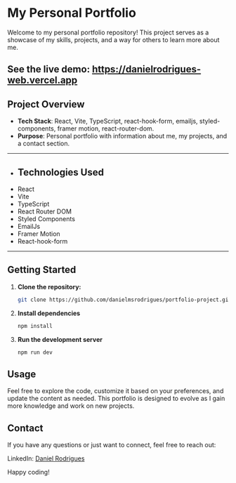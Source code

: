 # My Personal Portfolio

Welcome to my personal portfolio repository! This project serves as a showcase of my skills, projects, and a way for others to learn more about me.

## See the live demo: https://danielrodrigues-web.vercel.app

## Project Overview

- **Tech Stack**: React, Vite, TypeScript, react-hook-form, emailjs, styled-components, framer motion, react-router-dom.
- **Purpose**: Personal portfolio with information about me, my projects, and a contact section.

<hr/>

- ## Technologies Used
- React
- Vite
- TypeScript
- React Router DOM
- Styled Components
- EmailJs
- Framer Motion
- React-hook-form

<hr/>

## Getting Started

1. **Clone the repository:**
   ```bash
   git clone https://github.com/danielmsrodrigues/portfolio-project.git

2. **Install dependencies**
   ```bash
   npm install

4. **Run the development server**
    ```bash
   npm run dev

## Usage
Feel free to explore the code, customize it based on your preferences, and update the content as needed. This portfolio is designed to evolve as I gain more knowledge and work on new projects.

## Contact
If you have any questions or just want to connect, feel free to reach out:

LinkedIn: [Daniel Rodrigues](https://www.linkedin.com/in/daniel-mateus-soares-rodrigues/)

Happy coding!
